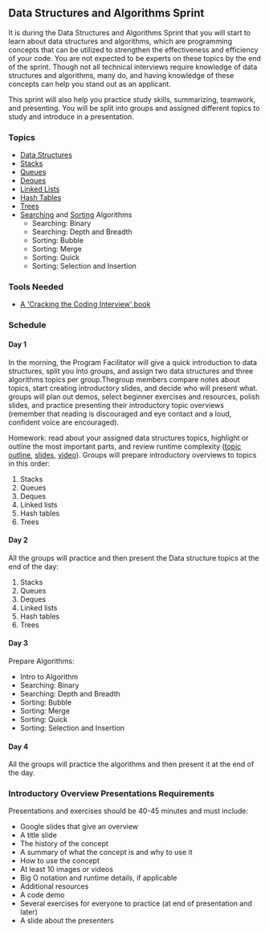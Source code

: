 ## Data Structures and Algorithms Sprint

It is during the Data Structures and Algorithms Sprint that you will start to learn about data structures and algorithms, which are programming concepts that can be utilized to strengthen the effectiveness and efficiency of your code. You are not expected to be experts on these topics by the end of the sprint. Though not all technical interviews require knowledge of data structures and algorithms, many do, and having knowledge of these concepts can help you stand out as an applicant.  

This sprint will also help you practice study skills, summarizing, teamwork, and presenting. You will be split into groups and assigned different topics to study and introduce in a presentation.


### Topics 
- [Data Structures](https://github.com/Techtonica/curriculum/blob/master/data-structures/intro-to-data-structures.md) 
- [Stacks](https://github.com/Techtonica/curriculum/blob/master/data-structures/stack.md) 
- [Queues](https://github.com/Techtonica/curriculum/blob/master/data-structures/queues.md) 
- [Deques](https://github.com/Techtonica/curriculum/blob/master/data-structures/deque.md) 
- [Linked Lists](https://github.com/Techtonica/curriculum/blob/master/data-structures/linked-lists.md) 
- [Hash Tables](https://github.com/Techtonica/curriculum/blob/master/data-structures/hash-tables.md) 
- [Trees](https://github.com/Techtonica/curriculum/blob/master/data-structures/trees.md) 
- [Searching](https://github.com/Techtonica/curriculum/blob/master/algorithms/searching.md) and [Sorting](https://github.com/Techtonica/curriculum/blob/master/algorithms/sorting.md) Algorithms 
   - Searching: Binary 
   - Searching: Depth and Breadth
   - Sorting: Bubble 
   - Sorting: Merge 
   - Sorting: Quick 
   - Sorting: Selection and Insertion


### Tools Needed
- [A 'Cracking the Coding Interview' book](https://www.pdfdrive.com/cracking-the-coding-interview-e52072841.html)  

### Schedule

#### Day 1
In the morning, the Program Facilitator will give a quick introduction to data structures, split you into groups, and assign two data structures and three algorithms topics per group.Thegroup members compare notes about topics, start creating introductory slides, and decide who will present what. groups will plan out demos, select beginner exercises and resources, polish slides, and practice presenting their introductory topic overviews (remember that reading is discouraged and eye contact and a loud, confident voice are encouraged).

Homework: read about your assigned data structures topics, highlight or outline the most important parts, and review runtime complexity ([topic outline](https://github.com/Techtonica/curriculum/blob/master/runtime-complexity/runtime-complexity.md), [slides](https://drive.google.com/open?id=1ZcOdekB_aP59huZdp4X0u6EfUJKgxzK7y8LqCmzSLC8), [video](https://drive.google.com/open?id=1ZoHxJMUiKOKPqu69vX3b_aeYGlDlRL6n)). 
Groups will prepare introductory overviews to topics in this order:

1. Stacks
2. Queues
3. Deques
4. Linked lists
5. Hash tables
6. Trees

#### Day 2
All the groups will practice and then present the Data structure topics at the end of the day:
1. Stacks
2. Queues
3. Deques
4. Linked lists
5. Hash tables
6. Trees

#### Day 3
Prepare Algorithms:
- Intro to Algorithm
- Searching: Binary
- Searching: Depth and Breadth
- Sorting: Bubble
- Sorting: Merge
- Sorting: Quick
- Sorting: Selection and Insertion

#### Day 4
All the groups will practice the algorithms and then present it at the end of the day.


### Introductory Overview Presentations Requirements
Presentations and exercises should be 40-45 minutes and must include:
- Google slides that give an overview
- A title slide
- The history of the concept
- A summary of what the concept is and why to use it
- How to use the concept
- At least 10 images or videos
- Big O notation and runtime details, if applicable
- Additional resources
- A code demo
- Several exercises for everyone to practice (at end of presentation and later)
- A slide about the presenters
